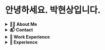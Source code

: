 # 안녕하세요. 박현상입니다.

<details>
	<summary><b>🙋🏻 About Me</b></summary>
	<p>안녕하세요. 박현상입니다.<br>
	저는 Go언어를 주로 사용하며, 서버 프로그래밍을 주로 하고 있습니다. 항상 부족함을 느껴서 부족한 부분을 공부하고자 노력하고 있습니다.<br>
	최근에는 다양한 분들과 어떻게 하면 잘 어울릴 수 있을지 스스로 생각하며, 사내적으로도 함께 할 수 있는 방법을 고민하고 있습니다.
	</p>
</details> 
<details>
	<summary><b>📬 Contact</b></summary>
	<ul>
		<li><b>Email.</b> <a href="mailto:me@hyunsang.dev">me@hyunsang.dev</a></li>
		<li><b>Blog.</b> <a href="https://hyunsang.dev">hyunsang.dev</a>
		<li><b>Twitter.</b> <a href="https://twitter.com/dev_hyunsang">@dev_hyunsang</a></li>
		<li><b>Linkdin.</b> <a href="https://www.linkedin.com/in/hyunsangpark/">@hyunsangpark</a></li>
	</ul>
</details> 

<details>
	<summary><b>💼 Work Experience</b></summary>
	<h3>Software Engineer <a href="https://teamgrit.kr">@TeamGRIT, Inc</a> (2021.08.09 ~ Current)</h2>
	<p>팀그릿 서비스 개발팀에서 백엔드 엔지니어로서 서비스 및 솔루션 개발을 하였습니다.<br>
	개발한 솔루션을 사용자들이 더 편하게 사용할 수 있는 서비스와 솔루션을 개발하였습니다.<br>
	사내에서 구성원 분들과 함께 일하기 좋은 회사를 만들기 위해서 프로세스 정의 등을 통해서 사내 조직문화에 대한 정의, 개편 등을 하였습니다.<br>
	<b>Keyword.</b> <code>Golang</code>, <code>AWS EC2 · S3 · Cloud Front</code>, <code>조직문화</code>
	</p>
</details> 
<details>
	<summary><b>👥 Experience</b></summary>
	<h3>Organizer <a href="https://gdg.community.dev/gdg-golang-korea/">@GDG Golang Korea</a> (2023.02 ~ Current)</h3>
	<h3>Organizer <a href="https://gophercon.kr">@GopherCon Korea 2023</a> (2023.05 ~ 2023.08)</h3>
</details> 
